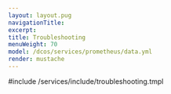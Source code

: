 ```yaml
---
layout: layout.pug
navigationTitle:
excerpt:
title: Troubleshooting
menuWeight: 70
model: /dcos/services/prometheus/data.yml
render: mustache
---
```


#include /services/include/troubleshooting.tmpl
